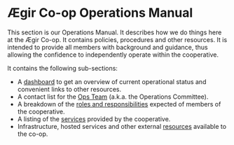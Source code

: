 Ægir Co-op Operations Manual
============================

This section is our Operations Manual. It describes how we do things here at the Ægir Co-op. It contains policies, procedures and other resources. It is intended to provide all members with background and guidance, thus allowing the confidence to independently operate within the cooperative.

It contains the following sub-sections:

* A [dashboard](operations/dashboard.md) to get an overview of current operational status and convenient links to other resources.
* A contact list for the [Ops Team](operations/team.md) (a.k.a. the Operations Committee).
* A breakdown of the [roles and responsibilities](operations/roles.md) expected of members of the cooperative.
* A listing of the [services](operations/services.md) provided by the cooperative.
* Infrastructure, hosted services and other external [resources](operations/resources.md) available to the co-op.

